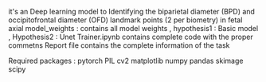 it's an Deep learning model to Identifying the biparietal diameter (BPD) and occipitofrontal diameter (OFD) landmark points (2 per biometry) in fetal axial
model_weights : contains all model weights , hypothesis1 : Basic model , Hypothesis2 : Unet 
Trainer.ipynb contains complete code with the proper commetns 
Report file contains the complete information of the task 

Required packages : 
   pytorch 
   PIL 
   cv2
   matplotlib 
   numpy 
   pandas
   skimage  
   scipy 